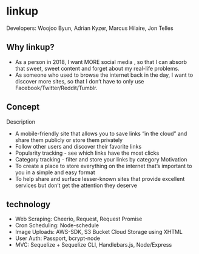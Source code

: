 # linkup
Developers: Woojoo Byun, Adrian Kyzer, Marcus Hilaire, Jon Telles

## Why linkup?

* As a person in 2018, I want MORE social media , so that I can absorb that sweet, sweet content and forget about my real-life problems.
* As someone who used to browse the internet back in the day, I want to discover more sites, so that I don’t have to only use Facebook/Twitter/Reddit/Tumblr.

## Concept
Description
* A mobile-friendly site that allows you to save links “in the cloud” and share them publicly or store them privately
* Follow other users and discover their favorite links
* Popularity tracking - see which links have the most clicks
* Category tracking - filter and store your links by category
Motivation
* To create a place to store everything on the internet that’s important to you in a simple and easy format
* To help share and surface lesser-known sites that provide excellent services but don’t get the attention they deserve


## technology
* Web Scraping: Cheerio, Request, Request Promise
* Cron Scheduling: Node-schedule
* Image Uploads: AWS-SDK, S3 Bucket Cloud Storage using XHTML
* User Auth: Passport, bcrypt-node
* MVC: Sequelize + Sequelize CLI, Handlebars.js, Node/Express
